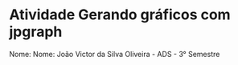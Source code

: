 # Atividade Gerando gráficos com jpgraph
Nome: Nome: João Victor da Silva Oliveira - ADS - 3° Semestre
